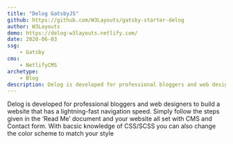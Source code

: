 ```yaml
---
title: "Delog GatsbyJS"
github: https://github.com/W3Layouts/gatsby-starter-delog
author: W3Layouts
demo: https://delog-w3layouts.netlify.com/
date: 2020-06-03
ssg:
    - Gatsby
cms:
    - NetlifyCMS
archetype:
    - Blog
description: Delog is developed for professional bloggers and web designers to build a website that has a lightning-fast navigation speed
---
```


Delog is developed for professional bloggers and web designers to build a website that has a lightning-fast navigation speed. 
Simply follow the steps given in the ‘Read Me’ document and your website all set with CMS and Contact form. With bacsic knowledge of CSS/SCSS you can also change the color scheme to match your style
